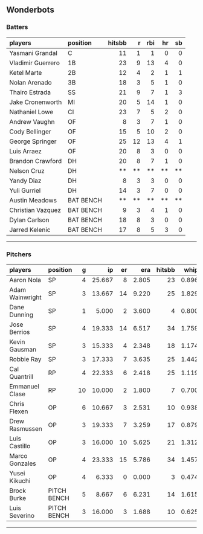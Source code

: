 ## Wonderbots

### Batters

 
|players           |position  | hitsbb|  r| rbi| hr| sb| 
|:-----------------|:---------|------:|--:|---:|--:|--:| 
|Yasmani Grandal   |C         |     11|  1|   1|  0|  0| 
|Vladimir Guerrero |1B        |     23|  9|  13|  4|  0| 
|Ketel Marte       |2B        |     12|  4|   2|  1|  1| 
|Nolan Arenado     |3B        |     18|  3|   5|  1|  0| 
|Thairo Estrada    |SS        |     21|  9|   7|  1|  3| 
|Jake Cronenworth  |MI        |     20|  5|  14|  1|  0| 
|Nathaniel Lowe    |CI        |     23|  7|   5|  2|  0| 
|Andrew Vaughn     |OF        |      8|  3|   7|  1|  0| 
|Cody Bellinger    |OF        |     15|  5|  10|  2|  0| 
|George Springer   |OF        |     25| 12|  13|  4|  1| 
|Luis Arraez       |OF        |     20|  8|   3|  0|  0| 
|Brandon Crawford  |DH        |     20|  8|   7|  1|  0| 
|Nelson Cruz       |DH        |     **| **|  **| **| **| 
|Yandy Diaz        |DH        |      8|  3|   3|  0|  0| 
|Yuli Gurriel      |DH        |     14|  3|   7|  0|  0| 
|Austin Meadows    |BAT BENCH |     **| **|  **| **| **| 
|Christian Vazquez |BAT BENCH |      9|  3|   4|  1|  0| 
|Dylan Carlson     |BAT BENCH |     18|  8|   3|  0|  0| 
|Jarred Kelenic    |BAT BENCH |     17|  8|   5|  3|  0| 


* * *

### Pitchers

 
|players         |position    |  g|     ip| er|   era| hitsbb|  whip| so|  w| sv| 
|:---------------|:-----------|--:|------:|--:|-----:|------:|-----:|--:|--:|--:| 
|Aaron Nola      |SP          |  4| 25.667|  8| 2.805|     23| 0.896| 33|  2|  0| 
|Adam Wainwright |SP          |  3| 13.667| 14| 9.220|     25| 1.829|  6|  0|  0| 
|Dane Dunning    |SP          |  1|  5.000|  2| 3.600|      4| 0.800|  8|  1|  0| 
|Jose Berrios    |SP          |  4| 19.333| 14| 6.517|     34| 1.759| 16|  2|  0| 
|Kevin Gausman   |SP          |  3| 15.333|  4| 2.348|     18| 1.174| 19|  0|  0| 
|Robbie Ray      |SP          |  3| 17.333|  7| 3.635|     25| 1.442| 18|  0|  0| 
|Cal Quantrill   |RP          |  4| 22.333|  6| 2.418|     25| 1.119| 14|  3|  0| 
|Emmanuel Clase  |RP          | 10| 10.000|  2| 1.800|      7| 0.700| 13|  1|  6| 
|Chris Flexen    |OP          |  6| 10.667|  3| 2.531|     10| 0.938|  8|  1|  0| 
|Drew Rasmussen  |OP          |  3| 19.333|  7| 3.259|     17| 0.879| 11|  1|  0| 
|Luis Castillo   |OP          |  3| 16.000| 10| 5.625|     21| 1.312| 17|  1|  0| 
|Marco Gonzales  |OP          |  4| 23.333| 15| 5.786|     34| 1.457| 15|  0|  0| 
|Yusei Kikuchi   |OP          |  4|  6.333|  0| 0.000|      3| 0.474| 10|  1|  1| 
|Brock Burke     |PITCH BENCH |  5|  8.667|  6| 6.231|     14| 1.615|  9|  0|  0| 
|Luis Severino   |PITCH BENCH |  3| 16.000|  3| 1.688|     10| 0.625| 17|  2|  0| 


* * *


